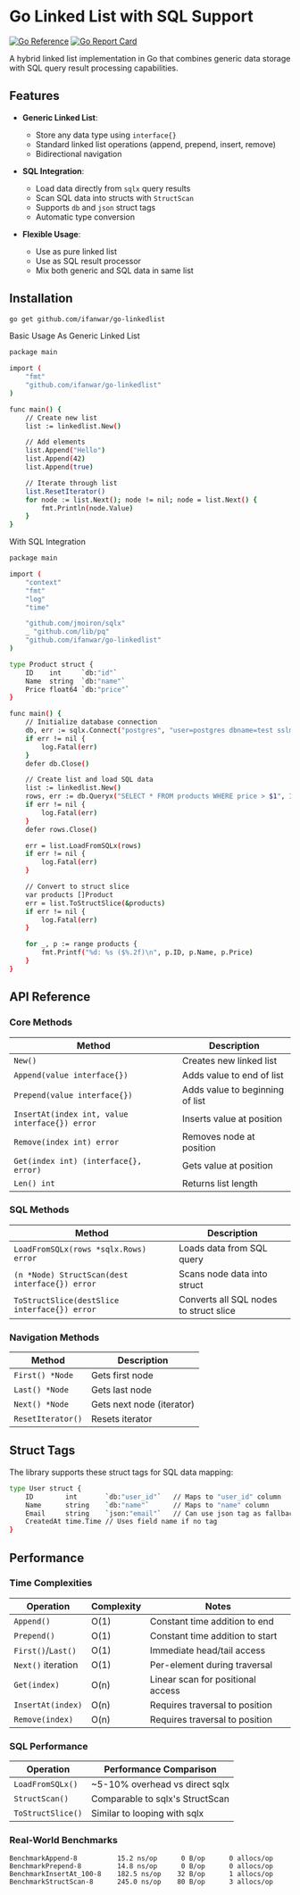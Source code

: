 # Go Linked List with SQL Support

[![Go Reference](https://pkg.go.dev/badge/github.com/ifanwar/go-linkedlist.svg)](https://pkg.go.dev/github.com/ifanwar/go-linkedlist)
[![Go Report Card](https://goreportcard.com/badge/github.com/ifanwar/go-linkedlist)](https://goreportcard.com/report/github.com/ifanwar/go-linkedlist)

A hybrid linked list implementation in Go that combines generic data storage with SQL query result processing capabilities.

## Features

- **Generic Linked List**:
  - Store any data type using `interface{}`
  - Standard linked list operations (append, prepend, insert, remove)
  - Bidirectional navigation

- **SQL Integration**:
  - Load data directly from `sqlx` query results
  - Scan SQL data into structs with `StructScan`
  - Supports `db` and `json` struct tags
  - Automatic type conversion

- **Flexible Usage**:
  - Use as pure linked list
  - Use as SQL result processor
  - Mix both generic and SQL data in same list

## Installation

```bash
go get github.com/ifanwar/go-linkedlist
```

Basic Usage
As Generic Linked List
```bash
package main

import (
	"fmt"
	"github.com/ifanwar/go-linkedlist"
)

func main() {
	// Create new list
	list := linkedlist.New()

	// Add elements
	list.Append("Hello")
	list.Append(42)
	list.Append(true)

	// Iterate through list
	list.ResetIterator()
	for node := list.Next(); node != nil; node = list.Next() {
		fmt.Println(node.Value)
	}
}
```
With SQL Integration
```bash
package main

import (
	"context"
	"fmt"
	"log"
	"time"

	"github.com/jmoiron/sqlx"
	_ "github.com/lib/pq"
	"github.com/ifanwar/go-linkedlist"
)

type Product struct {
	ID    int     `db:"id"`
	Name  string  `db:"name"`
	Price float64 `db:"price"`
}

func main() {
	// Initialize database connection
	db, err := sqlx.Connect("postgres", "user=postgres dbname=test sslmode=disable")
	if err != nil {
		log.Fatal(err)
	}
	defer db.Close()

	// Create list and load SQL data
	list := linkedlist.New()
	rows, err := db.Queryx("SELECT * FROM products WHERE price > $1", 10.0)
	if err != nil {
		log.Fatal(err)
	}
	defer rows.Close()

	err = list.LoadFromSQLx(rows)
	if err != nil {
		log.Fatal(err)
	}

	// Convert to struct slice
	var products []Product
	err = list.ToStructSlice(&products)
	if err != nil {
		log.Fatal(err)
	}

	for _, p := range products {
		fmt.Printf("%d: %s ($%.2f)\n", p.ID, p.Name, p.Price)
	}
}
```

## API Reference

### Core Methods

| Method | Description |
|--------|-------------|
| `New()` | Creates new linked list |
| `Append(value interface{})` | Adds value to end of list |
| `Prepend(value interface{})` | Adds value to beginning of list |
| `InsertAt(index int, value interface{}) error` | Inserts value at position |
| `Remove(index int) error` | Removes node at position |
| `Get(index int) (interface{}, error)` | Gets value at position |
| `Len() int` | Returns list length |

### SQL Methods

| Method | Description |
|--------|-------------|
| `LoadFromSQLx(rows *sqlx.Rows) error` | Loads data from SQL query |
| `(n *Node) StructScan(dest interface{}) error` | Scans node data into struct |
| `ToStructSlice(destSlice interface{}) error` | Converts all SQL nodes to struct slice |

### Navigation Methods

| Method | Description |
|--------|-------------|
| `First() *Node` | Gets first node |
| `Last() *Node` | Gets last node |
| `Next() *Node` | Gets next node (iterator) |
| `ResetIterator()` | Resets iterator |

## Struct Tags

The library supports these struct tags for SQL data mapping:
```bash
type User struct {
    ID        int       `db:"user_id"`   // Maps to "user_id" column
    Name      string    `db:"name"`      // Maps to "name" column
    Email     string    `json:"email"`   // Can use json tag as fallback
    CreatedAt time.Time // Uses field name if no tag
}
```
## Performance

### Time Complexities

| Operation | Complexity | Notes |
|-----------|------------|-------|
| `Append()` | O(1) | Constant time addition to end |
| `Prepend()` | O(1) | Constant time addition to start |
| `First()`/`Last()` | O(1) | Immediate head/tail access |
| `Next()` iteration | O(1) | Per-element during traversal |
| `Get(index)` | O(n) | Linear scan for positional access |
| `InsertAt(index)` | O(n) | Requires traversal to position |
| `Remove(index)` | O(n) | Requires traversal to position |

### SQL Performance

| Operation | Performance Comparison |
|-----------|------------------------|
| `LoadFromSQLx()` | ~5-10% overhead vs direct sqlx |
| `StructScan()` | Comparable to sqlx's StructScan |
| `ToStructSlice()` | Similar to looping with sqlx |

### Real-World Benchmarks

```text
BenchmarkAppend-8          15.2 ns/op      0 B/op      0 allocs/op
BenchmarkPrepend-8         14.8 ns/op      0 B/op      0 allocs/op  
BenchmarkInsertAt_100-8    182.5 ns/op    32 B/op      1 allocs/op
BenchmarkStructScan-8      245.0 ns/op    80 B/op      3 allocs/op